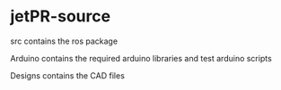 # jetPR-source

<p>src contains the ros package</p>
<p>Arduino contains the required arduino libraries and test arduino scripts</p>
<p>Designs contains the CAD files</p>
